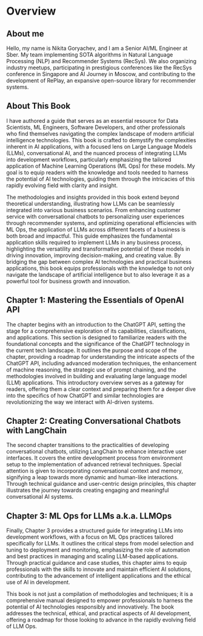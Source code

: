 # Overview

## About me

Hello, my name is Nikita Goryachev, and I am a Senior AI/ML Engineer at Sber. My team implementing SOTA algorithms in Natural Language Processing (NLP) and Recommender Systems (RecSys). We also organizing industry meetups, participating in prestigious conferences like the RecSys conference in Singapore and AI Journey in Moscow, and contributing to the development of RePlay, an expansive open-source library for recommender systems.

## About This Book

I have authored a guide that serves as an essential resource for Data Scientists, ML Engineers, Software Developers, and other professionals who find themselves navigating the complex landscape of modern artificial intelligence technologies. This book is crafted to demystify the complexities inherent in AI applications, with a focused lens on Large Language Models (LLMs), conversational AI, and the nuanced process of integrating LLMs into development workflows, particularly emphasizing the tailored application of Machine Learning Operations (ML Ops) for these models. My goal is to equip readers with the knowledge and tools needed to harness the potential of AI technologies, guiding them through the intricacies of this rapidly evolving field with clarity and insight.

The methodologies and insights provided in this book extend beyond theoretical understanding, illustrating how LLMs can be seamlessly integrated into various business scenarios. From enhancing customer service with conversational chatbots to personalizing user experiences through recommender systems, and optimizing operational efficiencies with ML Ops, the application of LLMs across different facets of a business is both broad and impactful. This guide emphasizes the fundamental application skills required to implement LLMs in any business process, highlighting the versatility and transformative potential of these models in driving innovation, improving decision-making, and creating value. By bridging the gap between complex AI technologies and practical business applications, this book equips professionals with the knowledge to not only navigate the landscape of artificial intelligence but to also leverage it as a powerful tool for business growth and innovation.

## Chapter 1: Mastering the Essentials of OpenAI API

The chapter begins with an introduction to the ChatGPT API, setting the stage for a comprehensive exploration of its capabilities, classifications, and applications. This section is designed to familiarize readers with the foundational concepts and the significance of the ChatGPT technology in the current tech landscape. It outlines the purpose and scope of the chapter, providing a roadmap for understanding the intricate aspects of the ChatGPT API, including advanced moderation techniques, the enhancement of machine reasoning, the strategic use of prompt chaining, and the methodologies involved in building and evaluating large language model (LLM) applications. This introductory overview serves as a gateway for readers, offering them a clear context and preparing them for a deeper dive into the specifics of how ChatGPT and similar technologies are revolutionizing the way we interact with AI-driven systems.

## Chapter 2: Creating Conversational Chatbots with LangChain

The second chapter transitions to the practicalities of developing conversational chatbots, utilizing LangChain to enhance interactive user interfaces. It covers the entire development process from environment setup to the implementation of advanced retrieval techniques. Special attention is given to incorporating conversational context and memory, signifying a leap towards more dynamic and human-like interactions. Through technical guidance and user-centric design principles, this chapter illustrates the journey towards creating engaging and meaningful conversational AI systems.

## Chapter 3: ML Ops for LLMs a.k.a. LLMOps

Finally, Chapter 3 provides a structured guide for integrating LLMs into development workflows, with a focus on ML Ops practices tailored specifically for LLMs. It outlines the critical steps from model selection and tuning to deployment and monitoring, emphasizing the role of automation and best practices in managing and scaling LLM-based applications. Through practical guidance and case studies, this chapter aims to equip professionals with the skills to innovate and maintain efficient AI solutions, contributing to the advancement of intelligent applications and the ethical use of AI in development.

This book is not just a compilation of methodologies and techniques; it is a comprehensive manual designed to empower professionals to harness the potential of AI technologies responsibly and innovatively. The book addresses the technical, ethical, and practical aspects of AI development, offering a roadmap for those looking to advance in the rapidly evolving field of LLM Ops.